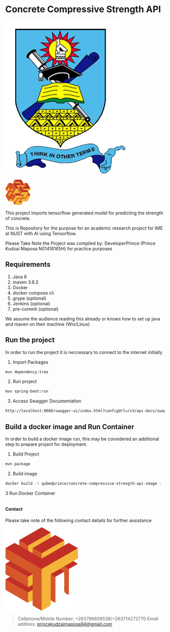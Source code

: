 # Concrete Compressive Strength API

![nust_logo](logo_nust_png.png)

![developer_image](developer_shape.png)


This project imports tensorflow generated model for predicting the strength of concrete.

This is Repository for the purpose for an academic research project for IME at NUST
with AI using Tensorflow.

Please Take Note the Project was compiled by: DeveloperPrince (Prince Kudzai Maposa N01416165H) for practice purposes

## Requirements

1. Java 8 
2. maven 3.6.3
3. Docker
4. docker compose cli
5. grype (optional)
6. Jenkins (optional)
7. pre-commit (optional)

We assume the audience reading this already or knows how to set up java and maven on their machine (Win/Linux)
## Run the project

In order to run the project it is neccessary to connect to the internet initially

1. Import Packages

```bash
mvn dependency:tree
``` 

2. Run project

```bash
mvn spring-boot:run
```

3. Access Swagger Documentation

```bash
http://localhost:8080/swagger-ui/index.html?configUrl=/v3/api-docs/swagger-config#/
```

## Build a docker image and Run Container

In order to build a docker image run, this may be considered an additional step to prepare project for deployment.

1. Build Project 

```bash
mvn package
```

2. Build image
```bash
docker build -t qubedprince/concrete-compressive-strength-api-image .
```

3 Run Docker Container

```bash

```

#### Contact

Please take note of the following contact details for further assistance

![developer_close_shape](developer_shape3.png)

>Cellphone/Mobile Number: +263786808538/+263714272770
>Email address: princekudzaimaposa94@gmail.com